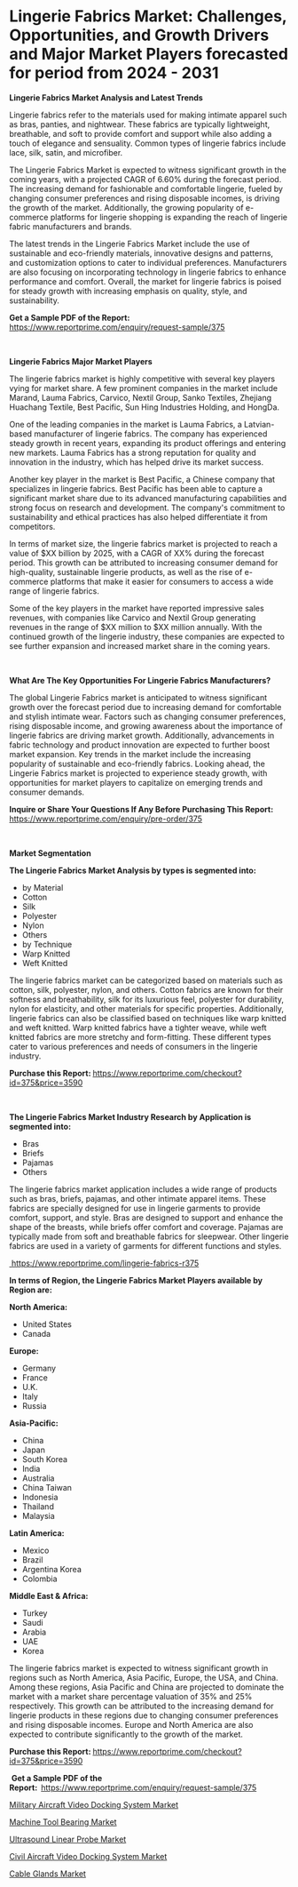 <p><h1>Lingerie Fabrics Market: Challenges, Opportunities, and Growth Drivers and Major Market Players forecasted for period from 2024 - 2031</h1></p><p><strong>Lingerie Fabrics Market Analysis and Latest Trends</strong></p>
<p><p>Lingerie fabrics refer to the materials used for making intimate apparel such as bras, panties, and nightwear. These fabrics are typically lightweight, breathable, and soft to provide comfort and support while also adding a touch of elegance and sensuality. Common types of lingerie fabrics include lace, silk, satin, and microfiber.</p><p>The Lingerie Fabrics Market is expected to witness significant growth in the coming years, with a projected CAGR of 6.60% during the forecast period. The increasing demand for fashionable and comfortable lingerie, fueled by changing consumer preferences and rising disposable incomes, is driving the growth of the market. Additionally, the growing popularity of e-commerce platforms for lingerie shopping is expanding the reach of lingerie fabric manufacturers and brands.</p><p>The latest trends in the Lingerie Fabrics Market include the use of sustainable and eco-friendly materials, innovative designs and patterns, and customization options to cater to individual preferences. Manufacturers are also focusing on incorporating technology in lingerie fabrics to enhance performance and comfort. Overall, the market for lingerie fabrics is poised for steady growth with increasing emphasis on quality, style, and sustainability.</p></p>
<p><strong>Get a Sample PDF of the Report:&nbsp;</strong> <a href="https://www.reportprime.com/enquiry/request-sample/375">https://www.reportprime.com/enquiry/request-sample/375</a></p>
<p>&nbsp;</p>
<p><strong>Lingerie Fabrics Major Market Players</strong></p>
<p><p>The lingerie fabrics market is highly competitive with several key players vying for market share. A few prominent companies in the market include Marand, Lauma Fabrics, Carvico, Nextil Group, Sanko Textiles, Zhejiang Huachang Textile, Best Pacific, Sun Hing Industries Holding, and HongDa. </p><p>One of the leading companies in the market is Lauma Fabrics, a Latvian-based manufacturer of lingerie fabrics. The company has experienced steady growth in recent years, expanding its product offerings and entering new markets. Lauma Fabrics has a strong reputation for quality and innovation in the industry, which has helped drive its market success.</p><p>Another key player in the market is Best Pacific, a Chinese company that specializes in lingerie fabrics. Best Pacific has been able to capture a significant market share due to its advanced manufacturing capabilities and strong focus on research and development. The company's commitment to sustainability and ethical practices has also helped differentiate it from competitors.</p><p>In terms of market size, the lingerie fabrics market is projected to reach a value of $XX billion by 2025, with a CAGR of XX% during the forecast period. This growth can be attributed to increasing consumer demand for high-quality, sustainable lingerie products, as well as the rise of e-commerce platforms that make it easier for consumers to access a wide range of lingerie fabrics.</p><p>Some of the key players in the market have reported impressive sales revenues, with companies like Carvico and Nextil Group generating revenues in the range of $XX million to $XX million annually. With the continued growth of the lingerie industry, these companies are expected to see further expansion and increased market share in the coming years.</p></p>
<p>&nbsp;</p>
<p><strong>What Are The Key Opportunities For Lingerie Fabrics Manufacturers?</strong></p>
<p><p>The global Lingerie Fabrics market is anticipated to witness significant growth over the forecast period due to increasing demand for comfortable and stylish intimate wear. Factors such as changing consumer preferences, rising disposable income, and growing awareness about the importance of lingerie fabrics are driving market growth. Additionally, advancements in fabric technology and product innovation are expected to further boost market expansion. Key trends in the market include the increasing popularity of sustainable and eco-friendly fabrics. Looking ahead, the Lingerie Fabrics market is projected to experience steady growth, with opportunities for market players to capitalize on emerging trends and consumer demands.</p></p>
<p><strong>Inquire or Share Your Questions If Any Before Purchasing This Report:</strong> <a href="https://www.reportprime.com/enquiry/pre-order/375">https://www.reportprime.com/enquiry/pre-order/375</a></p>
<p>&nbsp;</p>
<p><strong>Market Segmentation</strong></p>
<p><strong>The Lingerie Fabrics Market Analysis by types is segmented into:</strong></p>
<p><ul><li>by Material</li><li>Cotton</li><li>Silk</li><li>Polyester</li><li>Nylon</li><li>Others</li><li>by Technique</li><li>Warp Knitted</li><li>Weft Knitted</li></ul></p>
<p><p>The lingerie fabrics market can be categorized based on materials such as cotton, silk, polyester, nylon, and others. Cotton fabrics are known for their softness and breathability, silk for its luxurious feel, polyester for durability, nylon for elasticity, and other materials for specific properties. Additionally, lingerie fabrics can also be classified based on techniques like warp knitted and weft knitted. Warp knitted fabrics have a tighter weave, while weft knitted fabrics are more stretchy and form-fitting. These different types cater to various preferences and needs of consumers in the lingerie industry.</p></p>
<p><strong>Purchase this Report:&nbsp;</strong><a href="https://www.reportprime.com/checkout?id=375&price=3590">https://www.reportprime.com/checkout?id=375&price=3590</a></p>
<p>&nbsp;</p>
<p><strong>The Lingerie Fabrics Market Industry Research by Application is segmented into:</strong></p>
<p><ul><li>Bras</li><li>Briefs</li><li>Pajamas</li><li>Others</li></ul></p>
<p><p>The lingerie fabrics market application includes a wide range of products such as bras, briefs, pajamas, and other intimate apparel items. These fabrics are specially designed for use in lingerie garments to provide comfort, support, and style. Bras are designed to support and enhance the shape of the breasts, while briefs offer comfort and coverage. Pajamas are typically made from soft and breathable fabrics for sleepwear. Other lingerie fabrics are used in a variety of garments for different functions and styles.</p></p>
<p><a href="https://www.reportprime.com/lingerie-fabrics-r375">&nbsp;https://www.reportprime.com/lingerie-fabrics-r375</a></p>
<p><strong>In terms of Region, the Lingerie Fabrics Market Players available by Region are:</strong></p>
<p>
    <p> <strong> North America: </strong>
        <ul>
            <li>United States</li>
            <li>Canada</li>
        </ul>
        </p> 
    <p> <strong> Europe: </strong>
        <ul>
            <li>Germany</li>
            <li>France</li>
            <li>U.K.</li>
            <li>Italy</li>
            <li>Russia</li>
        </ul>
        </p> 
    <p> <strong> Asia-Pacific: </strong>
        <ul>
            <li>China</li>
            <li>Japan</li>
            <li>South Korea</li>
            <li>India</li>
            <li>Australia</li>
            <li>China Taiwan</li>
            <li>Indonesia</li>
            <li>Thailand</li>
            <li>Malaysia</li>
        </ul>
        </p> 
    <p> <strong> Latin America: </strong>
        <ul>
            <li>Mexico</li>
            <li>Brazil</li>
            <li>Argentina Korea</li>
            <li>Colombia</li>
        </ul>
        </p> 
    <p> <strong> Middle East & Africa: </strong>
        <ul>
            <li>Turkey</li>
            <li>Saudi</li>
            <li>Arabia</li>
            <li>UAE</li>
            <li>Korea</li>
        </ul>
    </p>
    </p>
<p><p>The lingerie fabrics market is expected to witness significant growth in regions such as North America, Asia Pacific, Europe, the USA, and China. Among these regions, Asia Pacific and China are projected to dominate the market with a market share percentage valuation of 35% and 25% respectively. This growth can be attributed to the increasing demand for lingerie products in these regions due to changing consumer preferences and rising disposable incomes. Europe and North America are also expected to contribute significantly to the growth of the market.</p></p>
<p><strong>Purchase this Report: </strong><a href="https://www.reportprime.com/checkout?id=375&price=3590">https://www.reportprime.com/checkout?id=375&price=3590</a></p>
<p>&nbsp;<strong>Get a Sample PDF of the Report:&nbsp;&nbsp;</strong><a href="https://www.reportprime.com/enquiry/request-sample/375">https://www.reportprime.com/enquiry/request-sample/375</a></p>
<p><strong></strong></p>
<p><p><a href="https://issuu.com/reportprime-2/docs/military-aircraft-video-docking-sys_b207a2376c7baf">Military Aircraft Video Docking System Market</a></p><p><a href="https://www.linkedin.com/pulse/machine-tool-bearing-market-forecasts-trends-impact-analysis-fvtue?trackingId=UI3uWgFzS7G%2FnNQbmHDLNA%3D%3D">Machine Tool Bearing Market</a></p><p><a href="https://medium.com/@susanwest38/ultrasound-linear-probe-market-size-is-growing-at-cagr-of-6-4-fd686a5f02f8">Ultrasound Linear Probe Market</a></p><p><a href="https://issuu.com/reportprime-2/docs/civil-aircraft-video-docking-system_1f62f14999ba3c">Civil Aircraft Video Docking System Market</a></p><p><a href="https://github.com/angelajermaine/Market-Research-Report-List-4/blob/main/cable-glands-market.md">Cable Glands Market</a></p></p>